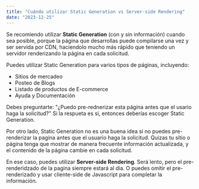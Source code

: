 ```yaml
---
title: "Cuándo utilizar Static Generation vs Server-side Rendering"
date: "2023-12-25"
---
```


Se recomiendo utilizar **Static Generation** (con y sin información) cuando sea posible, porque la página que desarrollas puede compilarse una vez y ser servida por CDN,
haciendolo mucho más rápido que teniendo un servidor renderizando la página en cada solicitud.

Puedes utilizar Static Generation para varios tipos de páginas, incluyendo:

- Sitios de mercadeo
- Posteo de Blogs
- Listado de productos de E-commerce
- Ayuda y Documentación

Debes preguntarte: "¿Puedo pre-rednerizar esta página antes que el usario haga la solicitud?" Si la respueta es si, entonces deberías escoger Static Generation.

Por otro lado, Static Generation no es una buena idea si no puedes pre-renderizar la pagina antes que el usuario haga la solicitud. Quizas tu sitio o página tenga que mostrar de manera frecuente información actualizada, y el contenido de la página cambie en cada solicitud.

En ese caso, puedes utilizar **Server-side Rendering**. Será lento, pero el pre-renderidzado de la pagina siempre estará al día. O puedes omitir el pre-renderizado y usar cliente-side de Javascript para completar la información.
